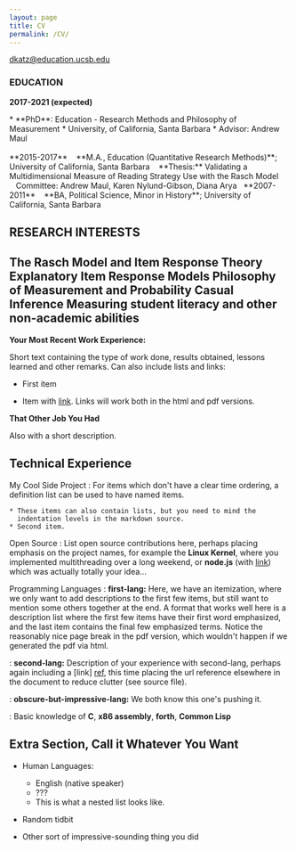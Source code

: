 ```yaml
---
layout: page
title: CV
permalink: /CV/
---
```


<style>
.nobullet li {
  list-style-type: none;
}
</style>
  dkatz@education.ucsb.edu

### EDUCATION

**2017-2021 (expected)**
<div class="nobullet">
*   **PhD**: Education - Research Methods and Philosophy of Measurement  
*   University, of California, Santa Barbara  
*   Advisor: Andrew Maul  
</div>

<br>
**2015-2017**
&nbsp;&nbsp;&nbsp;**M.A., Education (Quantitative Research Methods)**; University of California, Santa Barbara
&nbsp;&nbsp;&nbsp;**Thesis:** Validating a Multidimensional Measure of Reading Strategy Use with the Rasch Model
&nbsp;&nbsp;&nbsp;Committee: Andrew Maul, Karen Nylund-Gibson, Diana Arya
&nbsp;
**2007-2011**
&nbsp;&nbsp;&nbsp;**BA, Political Science, Minor in History**; University of California, Santa Barbara


RESEARCH INTERESTS
----------
The Rasch Model and Item Response Theory
Explanatory Item Response Models
Philosophy of Measurement and Probability 
Casual Inference
Measuring student literacy and other non-academic abilities
----------


**Your Most Recent Work Experience:**

Short text containing the type of work done, results obtained,
lessons learned and other remarks. Can also include lists and
links:

* First item

* Item with [link](http://www.example.com). Links will work both in
  the html and pdf versions.

**That Other Job You Had**

Also with a short description.

Technical Experience
--------------------

My Cool Side Project
:   For items which don't have a clear time ordering, a definition
    list can be used to have named items.

    * These items can also contain lists, but you need to mind the
      indentation levels in the markdown source.
    * Second item.

Open Source
:   List open source contributions here, perhaps placing emphasis on
    the project names, for example the **Linux Kernel**, where you
    implemented multithreading over a long weekend, or **node.js**
    (with [link](http://nodejs.org)) which was actually totally
    your idea...

Programming Languages
:   **first-lang:** Here, we have an itemization, where we only want
    to add descriptions to the first few items, but still want to
    mention some others together at the end. A format that works well
    here is a description list where the first few items have their
    first word emphasized, and the last item contains the final few
    emphasized terms. Notice the reasonably nice page break in the pdf
    version, which wouldn't happen if we generated the pdf via html.

:   **second-lang:** Description of your experience with second-lang,
    perhaps again including a [link] [ref], this time placing the url
    reference elsewhere in the document to reduce clutter (see source
    file). 

:   **obscure-but-impressive-lang:** We both know this one's pushing
    it.

:   Basic knowledge of **C**, **x86 assembly**, **forth**, **Common Lisp**

[ref]: https://github.com/githubuser/superlongprojectname

Extra Section, Call it Whatever You Want
----------------------------------------

* Human Languages:

     * English (native speaker)
     * ???
     * This is what a nested list looks like.

* Random tidbit

* Other sort of impressive-sounding thing you did
